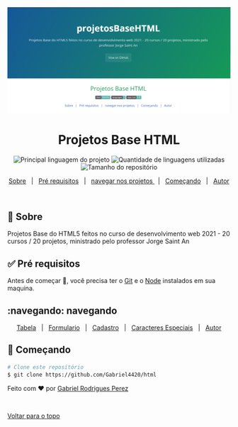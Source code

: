 <div align="center" id="top"> 
  <img src="./HomeApp.png" alt="HTML" />

</div>

<h1 align="center">Projetos Base HTML</h1>

<p align="center">
  <img alt="Principal linguagem do projeto" src="https://img.shields.io/github/languages/top/Gabriel4420/projetosBaseHTML?color=56BEB8">

  <img alt="Quantidade de linguagens utilizadas" src="https://img.shields.io/github/languages/count/Gabriel4420/projetosBaseHTML?color=56BEB8">

  <img alt="Tamanho do repositório" src="https://img.shields.io/github/repo-size/Gabriel4420/projetosBaseHTML?color=56BEB8">

</p>



<p align="center">
  <a href="#dart-sobre">Sobre</a> &#xa0; | &#xa0; 
  <a href="#white_check_mark-pré-requesitos">Pré requisitos</a> &#xa0; | &#xa0;
  <a href="#navegando">navegar nos projetos </a> &#xa0; | &#xa0;
  <a href="#checkered_flag-começando">Começando</a> &#xa0; | &#xa0;
  <a href="https://github.com/Gabriel4420" target="_blank">Autor</a>
</p>

<br>

## :dart: Sobre ##

Projetos Base do HTML5 feitos no curso de desenvolvimento web 2021 - 20 cursos / 20 projetos, ministrado pelo professor Jorge Saint An

## :white_check_mark: Pré requisitos ##

Antes de começar :checkered_flag:, você precisa ter o [Git](https://git-scm.com) e o [Node](https://nodejs.org/en/) instalados em sua maquina.
## :navegando: navegando ##

<p align="center">
  <a href="https://gabriel4420.github.io/projetosBaseHTML/tabela.html" target="_blank">Tabela</a> &#xa0; | &#xa0; 
  <a href="https://gabriel4420.github.io/projetosBaseHTML/form.html" target="_blank">Formulario</a> &#xa0; | &#xa0;
  <a href="https://gabriel4420.github.io/projetosBaseHTML/cadastro.html" target="_blank">Cadastro</a> &#xa0; | &#xa0;
  <a href="https://gabriel4420.github.io/projetosBaseHTML/caracteresEspeciais.html" target="_blank">Caracteres Especiais</a> &#xa0; | &#xa0;
  <a href="https://github.com/Gabriel4420" target="_blank">Autor</a>
</p>

## :checkered_flag: Começando ##

```bash
# Clone este repositório
$ git clone https://github.com/Gabriel4420/html

```

Feito com :heart: por <a href="https://github.com/Gabriel4420" target="_blank">Gabriel Rodrigues Perez</a>

&#xa0;

<a href="#top">Voltar para o topo</a>
